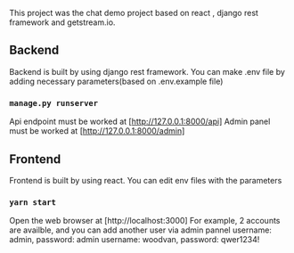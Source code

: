 This project was the chat demo project based on react , django rest framework and getstream.io.

## Backend

Backend is built by using django rest framework.
You can make .env file by adding necessary parameters(based on .env.example file)

### `manage.py runserver`

Api endpoint must be worked at [http://127.0.0.1:8000/api]
Admin panel must be worked at [http://127.0.0.1:8000/admin]

## Frontend

Frontend is built by using react.
You can edit env files with the parameters

### `yarn start`

Open the web browser at [http://localhost:3000]
For example, 2 accounts are availble, and you can add another user via admin pannel
username: admin, password: admin
username: woodvan, password: qwer1234!

